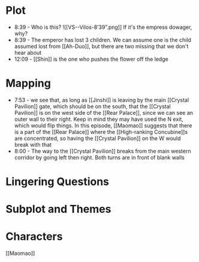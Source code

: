 # Plot
- 8:39 - Who is this? ![[VS--Vilos-8’39”.png]] If it's the empress dowager, why?
- 8:39 - The emperor has lost 3 children. We can assume one is the child assumed lost from [[Ah-Duo]], but there are two missing that we don't hear about
- 12:09 - [[Shin]] is the one who pushes the flower off the ledge
# Mapping
- 7:53 - we see that, as long as [[Jinshi]] is leaving by the main [[Crystal Pavilion]] gate, which should be on the south, that the [[Crystal Pavilion]] is on the west side of the [[Rear Palace]], since we can see an outer wall to their right. Keep in mind they may have used the N exit, which would flip things. In this episode, [[Maomao]] suggests that there is a part of the [[Rear Palace]] where the [[High-ranking Concubine]]s are concentrated, so having the [[Crystal Pavilion]] on the W would break with that
- 8:00 - The way to the [[Crystal Pavilion]] breaks from the main western corridor by going left then right. Both turns are in front of blank walls
# Lingering Questions
# Subplot and Themes
# Characters
[[Maomao]]
